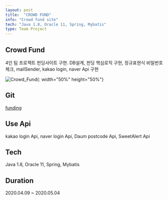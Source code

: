 ```yaml
---
layout: post
title:  "CROWD FUND"
info: "Crowd fund site"
tech: "Java 1.8, Oracle 11, Spring, Mybatis"
type: Team Project
---
```


## Crowd Fund
4인 팀 프로젝트 펀딩사이트 구현.
DB설계, 펀딩 핵심로직 구현, 정규표현식 비밀번호 체크, mailSender, kakao login, naver Api 구현   

![Crowd_Fund](https://user-images.githubusercontent.com/56239469/107113097-0a316f00-68a0-11eb-9b0d-64f5d9fc862c.gif){: width="50%" height="50%"}    

## Git 
<a href="https://github.com/TeamProjectFunding/funding">funding</a>   

## Use Api
kakao login Api, naver login Api, Daum postcode Api, SweetAlert Api   

## Tech
Java 1.8, Oracle 11, Spring, Mybatis   

## Duration
2020.04.09 ~ 2020.05.04
